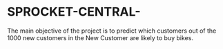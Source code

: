 # SPROCKET-CENTRAL-
The main objective of the project is to predict which customers out of the 1000 new customers in the New Customer are likely to buy bikes.
